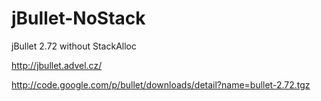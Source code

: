 jBullet-NoStack
===============

jBullet 2.72 without StackAlloc

http://jbullet.advel.cz/

http://code.google.com/p/bullet/downloads/detail?name=bullet-2.72.tgz